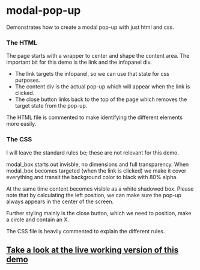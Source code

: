 # modal-pop-up
Demonstrates how to create a modal pop-up with just html and css.

### The HTML
The page starts with a wrapper to center and shape the content area.
The important bit for this demo is the link and the infopanel div.
- The link targets the infopanel, so we can use that state for css purposes.
- The content div is the actual pop-up which will appear when the link is clicked.
- The close button links back to the top of the page which removes the target state from the pop-up.

The HTML file is commented to make identifying the different elements more easily.

### The CSS
I will leave the standard rules be; these are not relevant for this demo.

modal_box starts out invisble, no dimensions and full transparency.
When modal_box becomes targeted (when the link is clicked) we make it cover everything and transit the background color to black with 80% alpha.

At the same time content becomes visible as a white shadowed box. Please note that by calculating the left position, we can make sure the pop-up always appears in the center of the screen.

Further styling mainly is the close button, which we need to position, make a circle and contain an X.

The CSS file is heavily commented to explain the different rules.

## [Take a look at the live working version of this demo](https://arteessentia.github.io/modal-pop-up/)
